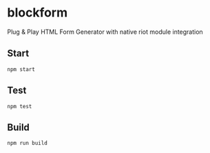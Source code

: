 # blockform

Plug & Play HTML Form Generator with native riot module integration

## Start

```
npm start
```

## Test

```
npm test
```

## Build

```
npm run build
```